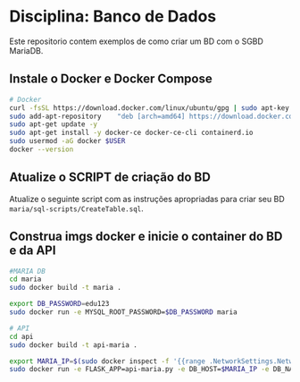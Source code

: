 # Disciplina: Banco de Dados

Este repositorio contem exemplos de como criar um BD com o SGBD MariaDB.

## Instale o Docker e Docker Compose

```bash
# Docker
curl -fsSL https://download.docker.com/linux/ubuntu/gpg | sudo apt-key add -
sudo add-apt-repository    "deb [arch=amd64] https://download.docker.com/linux/ubuntu $(lsb_release -cs) stable"
sudo apt-get update -y
sudo apt-get install -y docker-ce docker-ce-cli containerd.io
sudo usermod -aG docker $USER
docker --version
``` 

## Atualize o SCRIPT de criação do BD

Atualize o seguinte script com as instruções apropriadas para criar seu BD ```maria/sql-scripts/CreateTable.sql```.

## Construa imgs docker e inicie o container do BD e da API

```bash
#MARIA DB
cd maria
sudo docker build -t maria .

export DB_PASSWORD=edu123
sudo docker run -e MYSQL_ROOT_PASSWORD=$DB_PASSWORD maria

# API
cd api
sudo docker build -t api-maria .

export MARIA_IP=$(sudo docker inspect -f '{{range .NetworkSettings.Networks}}{{.IPAddress}}{{end}}' $(sudo docker ps | grep maria | cut -f 1 -d ' '))
sudo docker run -e FLASK_APP=api-maria.py -e DB_HOST=$MARIA_IP -e DB_NAME=testeindexacao -e DB_USER=root -e DB_PASSWORD=edu123 api-maria:latest
```
